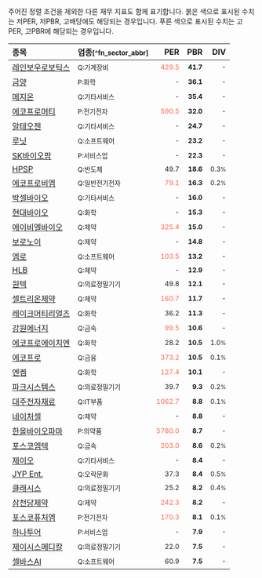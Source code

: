 주어진 정렬 조건을 제외한 다른 재무 지표도 함께 표기합니다. 붉은 색으로 표시된 수치는 저PER, 저PBR, 고배당에도 해당되는 경우입니다. 푸른 색으로 표시된 수치는 고PER, 고PBR에 해당되는 경우입니다.

| **종목** | **업종**<small>[^fn_sector_abbr]</small> | **PER** | **PBR** | **DIV** |
| :--- | :--- | --: | --: | --: |
| [레인보우로보틱스](/277810/) | <small>Q:기계장비</small> | <small><span style="color:tomato">429.5</span></small> | <small>**41.7**</small> | <small>-</small> |
| [금양](/001570/) | <small>P:화학</small> | <small>-</small> | <small>**36.1**</small> | <small>-</small> |
| [메지온](/140410/) | <small>Q:기타서비스</small> | <small>-</small> | <small>**35.4**</small> | <small>-</small> |
| [에코프로머티](/450080/) | <small>P:전기전자</small> | <small><span style="color:tomato">590.5</span></small> | <small>**32.0**</small> | <small>-</small> |
| [알테오젠](/196170/) | <small>Q:기타서비스</small> | <small>-</small> | <small>**24.7**</small> | <small>-</small> |
| [루닛](/328130/) | <small>Q:소프트웨어</small> | <small>-</small> | <small>**23.2**</small> | <small>-</small> |
| [SK바이오팜](/326030/) | <small>P:서비스업</small> | <small>-</small> | <small>**22.3**</small> | <small>-</small> |
| [HPSP](/403870/) | <small>Q:반도체</small> | <small>49.7</small> | <small>**18.6**</small> | <small>0.3<small>%</small></small> |
| [에코프로비엠](/247540/) | <small>Q:일반전기전자</small> | <small><span style="color:tomato">79.1</span></small> | <small>**16.3**</small> | <small>0.2<small>%</small></small> |
| [박셀바이오](/323990/) | <small>Q:기타서비스</small> | <small>-</small> | <small>**16.0**</small> | <small>-</small> |
| [현대바이오](/048410/) | <small>Q:화학</small> | <small>-</small> | <small>**15.3**</small> | <small>-</small> |
| [에이비엘바이오](/298380/) | <small>Q:제약</small> | <small><span style="color:tomato">325.4</span></small> | <small>**15.0**</small> | <small>-</small> |
| [보로노이](/310210/) | <small>Q:제약</small> | <small>-</small> | <small>**14.8**</small> | <small>-</small> |
| [엠로](/058970/) | <small>Q:소프트웨어</small> | <small><span style="color:tomato">103.5</span></small> | <small>**13.2**</small> | <small>-</small> |
| [HLB](/028300/) | <small>Q:제약</small> | <small>-</small> | <small>**12.9**</small> | <small>-</small> |
| [원텍](/336570/) | <small>Q:의료정밀기기</small> | <small>49.8</small> | <small>**12.1**</small> | <small>-</small> |
| [셀트리온제약](/068760/) | <small>Q:제약</small> | <small><span style="color:tomato">160.7</span></small> | <small>**11.7**</small> | <small>-</small> |
| [레이크머티리얼즈](/281740/) | <small>Q:화학</small> | <small>36.2</small> | <small>**11.3**</small> | <small>-</small> |
| [강원에너지](/114190/) | <small>Q:금속</small> | <small><span style="color:tomato">99.5</span></small> | <small>**10.6**</small> | <small>-</small> |
| [에코프로에이치엔](/383310/) | <small>Q:화학</small> | <small>28.2</small> | <small>**10.5**</small> | <small>1.0<small>%</small></small> |
| [에코프로](/086520/) | <small>Q:금융</small> | <small><span style="color:tomato">373.2</span></small> | <small>**10.5**</small> | <small>0.1<small>%</small></small> |
| [엔켐](/348370/) | <small>Q:화학</small> | <small><span style="color:tomato">127.4</span></small> | <small>**10.1**</small> | <small>-</small> |
| [파크시스템스](/140860/) | <small>Q:의료정밀기기</small> | <small>39.7</small> | <small>**9.3**</small> | <small>0.2<small>%</small></small> |
| [대주전자재료](/078600/) | <small>Q:IT부품</small> | <small><span style="color:tomato">1062.7</span></small> | <small>**8.8**</small> | <small>0.1<small>%</small></small> |
| [네이처셀](/007390/) | <small>Q:제약</small> | <small>-</small> | <small>**8.8**</small> | <small>-</small> |
| [한올바이오파마](/009420/) | <small>P:의약품</small> | <small><span style="color:tomato">5780.0</span></small> | <small>**8.7**</small> | <small>-</small> |
| [포스코엠텍](/009520/) | <small>Q:금속</small> | <small><span style="color:tomato">203.0</span></small> | <small>**8.6**</small> | <small>0.2<small>%</small></small> |
| [제이오](/418550/) | <small>Q:기타서비스</small> | <small>-</small> | <small>**8.4**</small> | <small>-</small> |
| [JYP Ent.](/035900/) | <small>Q:오락문화</small> | <small>37.3</small> | <small>**8.4**</small> | <small>0.5<small>%</small></small> |
| [클래시스](/214150/) | <small>Q:의료정밀기기</small> | <small>25.2</small> | <small>**8.2**</small> | <small>0.4<small>%</small></small> |
| [삼천당제약](/000250/) | <small>Q:제약</small> | <small><span style="color:tomato">242.3</span></small> | <small>**8.2**</small> | <small>-</small> |
| [포스코퓨처엠](/003670/) | <small>P:전기전자</small> | <small><span style="color:tomato">170.3</span></small> | <small>**8.1**</small> | <small>0.1<small>%</small></small> |
| [하나투어](/039130/) | <small>P:서비스업</small> | <small>-</small> | <small>**7.9**</small> | <small>-</small> |
| [제이시스메디칼](/287410/) | <small>Q:의료정밀기기</small> | <small>22.0</small> | <small>**7.5**</small> | <small>-</small> |
| [셀바스AI](/108860/) | <small>Q:소프트웨어</small> | <small>60.9</small> | <small>**7.5**</small> | <small>-</small> |